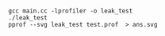 # 



```shell
gcc main.cc -lprofiler -o leak_test
./leak_test
pprof --svg leak_test test.prof  > ans.svg
```
